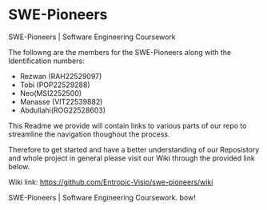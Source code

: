 # SWE-Pioneers
SWE-Pioneers | Software Engineering Coursework


The followng are the members for the SWE-Pioneers along with the Identification numbers:
* Rezwan (RAH22529097)
* Tobi (POP22529288)
* Neo(MSI2252500)
* Manasse (VIT22539882)
* Abdullahi(ROG22528603)

This Readme we provide will contain links to various parts of our repo to streamline the navigation thoughout the process. 

Therefore to get started and have a better understanding of our Reposistory and whole project in general please visit our Wiki through the provided link below.

Wiki link:
https://github.com/Entropic-Visio/swe-pioneers/wiki

SWE-Pioneers | Software Engineering Coursework.
bow! 
